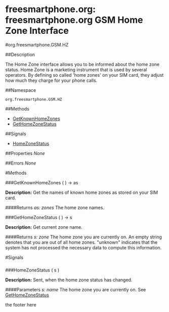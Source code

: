 
# freesmartphone.org: freesmartphone.org GSM Home Zone Interface
            

#org.freesmartphone.GSM.HZ

##Description


The Home Zone interface allows you to be informed about the home zone status.   Home Zone is a marketing instrument that is used by several operators.  By defining so called 'home zones' on your SIM card, they adjust how much  they charge for your phone calls.


##Namespace


```org.freesmartphone.GSM.HZ```


##Methods

* [GetKnownHomeZones](GetKnownHomeZones)
* [GetHomeZoneStatus](GetHomeZoneStatus)


##Signals

* [HomeZoneStatus](HomeZoneStatus)


##Properties
*None*

##Errors
*None*

#Methods

###<a name="GetKnownHomeZones">GetKnownHomeZones</a> ( ) &rarr; as


**Description:** Get the names of known home zones as stored on your SIM card. 

####Returns
<i>as: zones</i>
The home zone names. 



###<a name="GetHomeZoneStatus">GetHomeZoneStatus</a> ( ) &rarr; s


**Description:** Get current zone name. 

####Returns
<i>s: zone</i>
The home zone you are currently on. An empty string denotes  that you are out of all home zones. "unknown" indicates that the system  has not processed the necessary data to compute this information. 



#Signals

###
###<a name="HomeZoneStatus">HomeZoneStatus</a> ( s )

**Description:** Sent, when the home zone status has changed. 

####Parameters
<i>s: name</i>
The home zone you are currently on. See <a href="specs/org.freesmartphone.GSM.HZ/#GetHomeZoneStatus">GetHomeZoneStatus</a> 



the footer here
